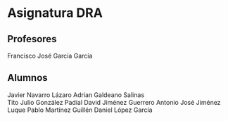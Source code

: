 # Asignatura DRA

## Profesores

Francisco José García García

## Alumnos
Javier Navarro Lázaro
Adrian Galdeano Salinas  
Tito Julio González Padial
David Jiménez Guerrero
Antonio José Jiménez Luque
Pablo Martínez Guillén
Daniel López García
